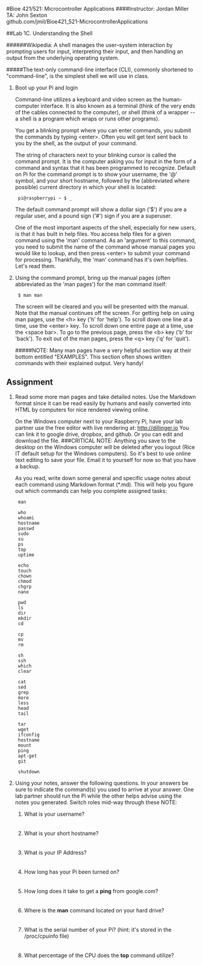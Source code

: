#Bioe 421/521: Microcontroller Applications
####Instructor: Jordan Miller<br>TA: John Sexton<br>github.com/jmil/Bioe421_521-MicrocontrollerApplications

##Lab 1C. Understanding the Shell



######Wikipedia: A shell manages the user–system interaction by prompting users for input, interpreting their input, and then handling an output from the underlying operating system.

#####The text-only command-line interface (CLI), commonly shortened to "command-line", is the simplest shell we will use in class.

1. Boot up your Pi and login

	Command-line utilizes a keyboard and video screen as the human-computer interface. It is also known as a terminal (think of the very ends of the cables connected to the computer), or shell (think of a wrapper -- a shell is a program which wraps or runs other programs).
	
	You get a blinking prompt where you can enter commands, you submit the commands by typing \<enter>. Often you will get text sent back to you by the shell, as the output of your command.

	The string of characters next to your blinking cursor is called the command prompt. It is the computer asking you for input in the form of a command and syntax that it has been programmed to recognize. Default on Pi for the command prompt is to show your username, the '@' symbol, and your short hostname, followed by the (abbreviated where possible) current directory in which your shell is located:

		pi@raspberrypi ~ $ _
		
	The default command prompt will show a dollar sign ('$') if you are a regular user, and a pound sign ('#') sign if you are a superuser.

	One of the most important aspects of the shell, especially for new users, is that it has built in help files. You access help files for a given command using the 'man' command. As an 'argument' to this command, you need to submit the name of the command whose manual pages you would like to lookup, and then press \<enter> to submit your command for processing. Thankfully, the 'man' command has it's own helpfiles. Let's read them.

1. Using the command prompt, bring up the manual pages (often abbreviated as the 'man pages') for the man command itself:

		$ man man

	The screen will be cleared and you will be presented with the manual. Note that the manual continues off the screen. For getting help on using man pages, use the \<h> key ('h' for 'help'). To scroll down one line at a time, use the \<enter> key. To scroll down one entire page at a time, use the \<space bar>. To go to the previous page, press the \<b> key ('b' for 'back'). To exit out of the man pages, press the \<q> key ('q' for 'quit').
	
	#####NOTE: Many man pages have a very helpful section way at their bottom entitled "EXAMPLES". This section often shows written commands with their explained output. Very handy!	
	
## Assignment


1. Read some more man pages and take detailed notes. Use the Markdown format since it can be read easily by humans and easily converted into HTML by computers for nice rendered viewing online.

	On the Windows computer next to your Raspberry Pi, have your lab partner use the free editor with live rendering at:
	http://dillinger.io
	You can link it to google drive, dropbox, and github. Or you can edit and download the file.
	###CRITICAL NOTE: Anything you save to the desktop on the Windows computer will be deleted after you logout (Rice IT default setup for the Windows computers). So it's best to use online text editing to save your file. Email it to yourself for now so that you have a backup.


	As you read, write down some general and specific usage notes about each command using Markdown format (*.md). This will help you figure out which commands can help you complete assigned tasks:

		man

		who
		whoami
		hostname
		passwd
		sudo
		su
		ps
		top
		uptime
		
		echo
		touch
		chown
		chmod
		chgrp
		nano
		
		pwd
		ls
		dir
		mkdir
		cd
		
		cp
		mv
		rm

		sh
		ssh
		which
		clear
		
		cat
		sed
		grep
		more
		less
		head
		tail
		
		tar
		wget
		ifconfig
		hostname
		mount
		ping
		apt-get
		git
		
		shutdown
		
		
1. Using your notes, answer the following questions. In your answers be sure to indicate the command(s) you used to arrive at your answer. One lab partner should run the Pi while the other helps advise using the notes you generated. Switch roles mid-way through these NOTE: 

	1. What is your username?<br><br><br>
	1. What is your short hostname?<br><br><br>
	1. What is your IP Address?<br><br><br>
	1. How long has your Pi been turned on?<br><br><br>
	1. How long does it take to get a **ping** from google.com?<br><br><br>
	1. Where is the **man** command located on your hard drive?<br><br><br>
	1. What is the serial number of your Pi? (hint: it's stored in the /proc/cpuinfo file)<br><br><br>
	1. What percentage of the CPU does the **top** command utilize?<br><br><br>

